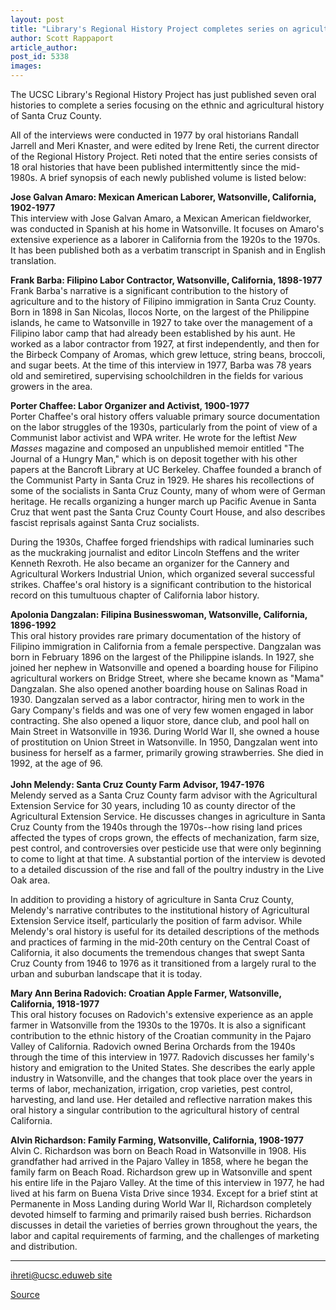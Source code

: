 ```yaml
---
layout: post
title: "Library's Regional History Project completes series on agricultural history of Santa Cruz"
author: Scott Rappaport
article_author: 
post_id: 5338
images:
---
```


<a name="content" id="content"></a>
<p>
  The UCSC Library's Regional History Project has just published seven oral histories to complete a series focusing on the ethnic and agricultural history of Santa Cruz County.<br>
</p>
<p>
  All of the interviews were conducted in 1977 by oral historians Randall Jarrell and Meri Knaster, and were edited by Irene Reti, the current director of the Regional History Project. Reti noted that the entire series consists of 18 oral histories that have been published intermittently since the mid-1980s. A brief synopsis of each newly published volume is listed below:<br>
</p>
<p>
  <b>Jose Galvan Amaro: Mexican American Laborer, Watsonville, California, 1902-1977</b><br>
  This interview with Jose Galvan Amaro, a Mexican American fieldworker, was conducted in Spanish at his home in Watsonville. It focuses on Amaro's extensive experience as a laborer in California from the 1920s to the 1970s. It has been published both as a verbatim transcript in Spanish and in English translation.<br>
</p>
<p>
  <b>Frank Barba: Filipino Labor Contractor, Watsonville, California, 1898-1977</b><br>
  Frank Barba's narrative is a significant contribution to the history of agriculture and to the history of Filipino immigration in Santa Cruz County. Born in 1898 in San Nicolas, Ilocos Norte, on the largest of the Philippine islands, he came to Watsonville in 1927 to take over the management of a Filipino labor camp that had already been established by his aunt. He worked as a labor contractor from 1927, at first independently, and then for the Birbeck Company of Aromas, which grew lettuce, string beans, broccoli, and sugar beets. At the time of this interview in 1977, Barba was 78 years old and semiretired, supervising schoolchildren in the fields for various growers in the area.<br>
</p>
<p>
  <b>Porter Chaffee: Labor Organizer and Activist, 1900-1977</b><br>
  Porter Chaffee's oral history offers valuable primary source documentation on the labor struggles of the 1930s, particularly from the point of view of a Communist labor activist and WPA writer. He wrote for the leftist <i>New Masses</i> magazine and composed an unpublished memoir entitled "The Journal of a Hungry Man," which is on deposit together with his other papers at the Bancroft Library at UC Berkeley. Chaffee founded a branch of the Communist Party in Santa Cruz in 1929. He shares his recollections of some of the socialists in Santa Cruz County, many of whom were of German heritage. He recalls organizing a hunger march up Pacific Avenue in Santa Cruz that went past the Santa Cruz County Court House, and also describes fascist reprisals against Santa Cruz socialists.
</p>
<p>
  During the 1930s, Chaffee forged friendships with radical luminaries such as the muckraking journalist and editor Lincoln Steffens and the writer Kenneth Rexroth. He also became an organizer for the Cannery and Agricultural Workers Industrial Union, which organized several successful strikes. Chaffee's oral history is a significant contribution to the historical record on this tumultuous chapter of California labor history.<br>
</p>
<p>
  <b>Apolonia Dangzalan: Filipina Businesswoman, Watsonville, California, 1896-1992</b><br>
  This oral history provides rare primary documentation of the history of Filipino immigration in California from a female perspective. Dangzalan was born in February 1896 on the largest of the Philippine islands. In 1927, she joined her nephew in Watsonville and opened a boarding house for Filipino agricultural workers on Bridge Street, where she became known as "Mama" Dangzalan. She also opened another boarding house on Salinas Road in 1930. Dangzalan served as a labor contractor, hiring men to work in the Gary Company's fields and was one of very few women engaged in labor contracting. She also opened a liquor store, dance club, and pool hall on Main Street in Watsonville in 1936. During World War II, she owned a house of prostitution on Union Street in Watsonville. In 1950, Dangzalan went into business for herself as a farmer, primarily growing strawberries. She died in 1992, at the age of 96.<br>
  <br>
  <b>John Melendy: Santa Cruz County Farm Advisor, 1947-1976</b><br>
  Melendy served as a Santa Cruz County farm advisor with the Agricultural Extension Service for 30 years, including 10 as county director of the Agricultural Extension Service. He discusses changes in agriculture in Santa Cruz County from the 1940s through the 1970s--how rising land prices affected the types of crops grown, the effects of mechanization, farm size, pest control, and controversies over pesticide use that were only beginning to come to light at that time. A substantial portion of the interview is devoted to a detailed discussion of the rise and fall of the poultry industry in the Live Oak area.<br>
</p>
<p>
  In addition to providing a history of agriculture in Santa Cruz County, Melendy's narrative contributes to the institutional history of Agricultural Extension Service itself, particularly the position of farm advisor. While Melendy's oral history is useful for its detailed descriptions of the methods and practices of farming in the mid-20th century on the Central Coast of California, it also documents the tremendous changes that swept Santa Cruz County from 1946 to 1976 as it transitioned from a largely rural to the urban and suburban landscape that it is today.
</p>
<p>
  <b>Mary Ann Berina Radovich: Croatian Apple Farmer, Watsonville, California, 1918-1977</b><br>
  This oral history focuses on Radovich's extensive experience as an apple farmer in Watsonville from the 1930s to the 1970s. It is also a significant contribution to the ethnic history of the Croatian community in the Pajaro Valley of California. Radovich owned Berina Orchards from the 1940s through the time of this interview in 1977. Radovich discusses her family's history and emigration to the United States. She describes the early apple industry in Watsonville, and the changes that took place over the years in terms of labor, mechanization, irrigation, crop varieties, pest control, harvesting, and land use. Her detailed and reflective narration makes this oral history a singular contribution to the agricultural history of central California.<br>
</p>
<p>
  <b>Alvin Richardson: Family Farming, Watsonville, California, 1908-1977</b><br>
  Alvin C. Richardson was born on Beach Road in Watsonville in 1908. His grandfather had arrived in the Pajaro Valley in 1858, where he began the family farm on Beach Road. Richardson grew up in Watsonville and spent his entire life in the Pajaro Valley. At the time of this interview in 1977, he had lived at his farm on Buena Vista Drive since 1934. Except for a brief stint at Permanente in Moss Landing during World War II, Richardson completely devoted himself to farming and primarily raised bush berries. Richardson discusses in detail the varieties of berries grown throughout the years, the labor and capital requirements of farming, and the challenges of marketing and distribution.<br>
</p>
<hr>
<a href="mailto:ihreti@ucsc.edu">ihreti@ucsc.edu</a><a href="http://library.ucsc.edu/reg-hist/">web site</a><br>
<p><a href="http://www1.ucsc.edu/currents/04-05/01-17/history.asp" title="Permalink to history">Source</a></p>
